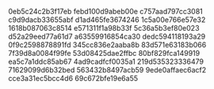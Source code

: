 0eb5c24c2b3f17eb
febd100d9abeb00e
c757aad797cc3081
c9d9dacb33655abf
d1ad465fe3674246
1c5a00e766e57e32
1618b087063c8514
e571311f1a98b33f
5c36a5b3ef80e023
d52a29eed77a61d7
a63559916854ca30
dedc594118193a29
0f9c2598878891fd
345cc836e2aaba8b
83d571e63183b066
7f39d8a0084f99fe
53d08425dae2ffbc
80bf829fca149919
ea5c7a1ddc85ab67
4ad9cadfcf0035a1
219d535323336479
71629099d6b32bed
563432b8497acb59
9ede0affaec6acf2
cce3a31ec5bcc4d6
69c672bfe19e6a55
